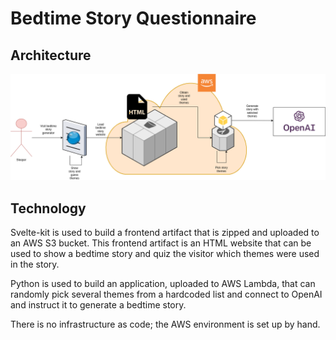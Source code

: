 # Bedtime Story Questionnaire

## Architecture
![image](architecture.png)

## Technology

Svelte-kit is used to build a frontend artifact that is zipped and uploaded to an AWS S3 bucket.
This frontend artifact is an HTML website that can be used to show a bedtime story and quiz the visitor which themes were used in the story.

Python is used to build an application, uploaded to AWS Lambda, that can randomly pick several themes from a hardcoded list and connect to OpenAI and instruct it to generate a bedtime story.

There is no infrastructure as code; the AWS environment is set up by hand.
